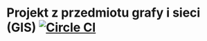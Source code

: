 # Projekt z przedmiotu grafy i sieci (GIS) [![Circle CI](https://circleci.com/gh/jedrz/gis.svg?style=svg)](https://circleci.com/gh/jedrz/gis)
